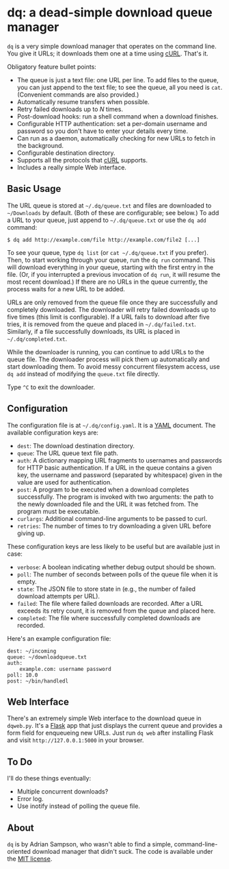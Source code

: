 dq: a dead-simple download queue manager
========================================

`dq` is a very simple download manager that operates on the command line. You
give it URLs; it downloads them one at a time using [cURL][]. That's it.

Obligatory feature bullet points:

* The queue is just a text file: one URL per line. To add files to the queue,
  you can just append to the text file; to see the queue, all you need is `cat`.
  (Convenient commands are also provided.)
* Automatically resume transfers when possible.
* Retry failed downloads up to *N* times.
* Post-download hooks: run a shell command when a download finishes.
* Configurable HTTP authentication: set a per-domain username and password so
  you don't have to enter your details every time.
* Can run as a daemon, automatically checking for new URLs to fetch in the
  background.
* Configurable destination directory.
* Supports all the protocols that [cURL][] supports.
* Includes a really simple Web interface.

Basic Usage
-----------

The URL queue is stored at `~/.dq/queue.txt` and files are downloaded to
`~/Downloads` by default. (Both of these are configurable; see below.) To add a
URL to your queue, just append to `~/.dq/queue.txt` or use the `dq add`
command:

    $ dq add http://example.com/file http://example.com/file2 [...]

To see your queue, type `dq list` (or `cat ~/.dq/queue.txt` if you prefer).
Then, to start working through your queue, run the `dq run` command. This will
download everything in your queue, starting with the first entry in the file.
(Or, if you interrupted a previous invocation of `dq run`, it will resume the
most recent download.) If there are no URLs in the queue currently, the process
waits for a new URL to be added.

URLs are only removed from the queue file once they are successfully and
completely downloaded. The downloader will retry failed downloads up to five
times (this limit is configurable). If a URL fails to download after five
tries, it is removed from the queue and placed in `~/.dq/failed.txt`.
Similarly, if a file successfully downloads, its URL is placed in
`~/.dq/completed.txt`.

While the downloader is running, you can continue to add URLs to the queue
file. The downloader process will pick them up automatically and start
downloading them. To avoid messy concurrent filesystem access, use `dq add`
instead of modifying the `queue.txt` file directly.

Type `^C` to exit the downloader.

Configuration
-------------

The configuration file is at `~/.dq/config.yaml`. It is a [YAML][] document.
The available configuration keys are:

* `dest`: The download destination directory.
* `queue`: The URL queue text file path.
* `auth`: A dictionary mapping URL fragments to usernames and passwords for HTTP
  basic authentication. If a URL in the queue contains a given key, the username
  and password (separated by whitespace) given in the value are used for
  authentication.
* `post`: A program to be executed when a download completes successfully. The
  program is invoked with two arguments: the path to the newly downloaded file
  and the URL it was fetched from. The program must be executable.
* `curlargs`: Additional command-line arguments to be passed to curl.
* `retries`: The number of times to try downloading a given URL before giving
  up.

These configuration keys are less likely to be useful but are available just in case:

* `verbose`: A boolean indicating whether debug output should be shown.
* `poll`: The number of seconds between polls of the queue file when it is
  empty.
* `state`: The JSON file to store state in (e.g., the number of failed download
  attempts per URL).
* `failed`: The file where failed downloads are recorded. After a URL exceeds
  its retry count, it is removed from the queue and placed here.
* `completed`: The file where successfully completed downloads are recorded.

Here's an example configuration file:

    dest: ~/incoming
    queue: ~/downloadqueue.txt
    auth:
        example.com: username password
    poll: 10.0
    post: ~/bin/handledl

Web Interface
-------------

There's an extremely simple Web interface to the download queue in `dqweb.py`.
It's a [Flask][flask] app that just displays the current queue and provides a
form field for enqueueing new URLs. Just run `dq web` after installing Flask
and visit `http://127.0.0.1:5000` in your browser.

[flask]: http://flask.pocoo.org/

To Do
-----

I'll do these things eventually:

* Multiple concurrent downloads?
* Error log.
* Use inotify instead of polling the queue file.

About
-----

`dq` is by Adrian Sampson, who wasn't able to find a simple,
command-line-oriented download manager that didn't suck. The code is available
under the [MIT license][].

[curl]: http://curl.haxx.se/
[yaml]: http://yaml.org/
[mit license]: http://www.opensource.org/licenses/mit-license.php
